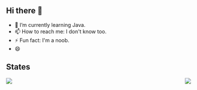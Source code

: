 ## Hi there 👋


- 🌱 I’m currently learning Java.
- 📫 How to reach me: I don't know too.
- ⚡ Fun fact: I'm a noob.
- 😄

## States

<img align="right" src="https://github-readme-stats.vercel.app/api?username=kairui1108&show_icons=true&icon_color=CE1D2D&text_color=718096&bg_color=ffffff&hide_title=true" />
<img align="left" src="https://github-readme-stats.vercel.app/api/top-langs/?username=kairui1108&layout=compact">


